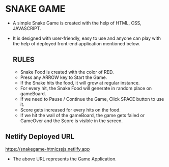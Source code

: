 # SNAKE GAME
- A simple Snake Game is created with the help of HTML, CSS, JAVASCRIPT.
- It is designed with user-friendly, easy to use and anyone can play with the help of deployed front-end application mentioned below.

  ## RULES
  - Snake Food is created with the color of RED.
  - Press any ARROW key to Start the Game.
  - If the Snake hits the food, it will grow at regular instance.
  - For every hit, the Snake Food will generate in random place on gameBoard.
  - If we need to Pause / Continue the Game, Click SPACE button to use it.
  - Score gets increased for every hits on the food.
  - If we hit the wall of the gameBoard, the game gets failed or GameOver and the Score is visible in the screen. 

## Netlify Deployed URL 

https://snakegame-htmlcssjs.netlify.app

- The above URL represents the Game Application.
